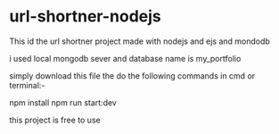 # url-shortner-nodejs

This id the url shortner project made with nodejs and ejs and mondodb

i used local mongodb sever and database name is my_portfolio


simply download this file the do the following commands in cmd or terminal:-

npm install
npm run start:dev


this project is free to use
